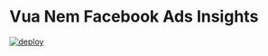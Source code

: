# Vua Nem Facebook Ads Insights

[![deploy](https://github.com/vuanembi/vuanem_fb_ads_insights/actions/workflows/main.yaml/badge.svg)](https://github.com/vuanembi/vuanem_fb_ads_insights/actions/workflows/main.yaml)
